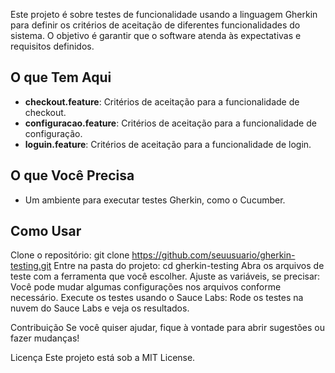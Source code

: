 Este projeto é sobre testes de funcionalidade usando a linguagem Gherkin para definir os critérios de aceitação de diferentes funcionalidades do sistema. O objetivo é garantir que o software atenda às expectativas e requisitos definidos.

## O que Tem Aqui
- **checkout.feature**: Critérios de aceitação para a funcionalidade de checkout.
- **configuracao.feature**: Critérios de aceitação para a funcionalidade de configuração.
- **loguin.feature**: Critérios de aceitação para a funcionalidade de login.

## O que Você Precisa
- Um ambiente para executar testes Gherkin, como o Cucumber.

## Como Usar
Clone o repositório:
git clone https://github.com/seuusuario/gherkin-testing.git
Entre na pasta do projeto:
cd gherkin-testing
Abra os arquivos de teste com a ferramenta que você escolher.
Ajuste as variáveis, se precisar:
Você pode mudar algumas configurações nos arquivos conforme necessário.
Execute os testes usando o Sauce Labs:
Rode os testes na nuvem do Sauce Labs e veja os resultados.

Contribuição
Se você quiser ajudar, fique à vontade para abrir sugestões ou fazer mudanças!

Licença
Este projeto está sob a MIT License.
